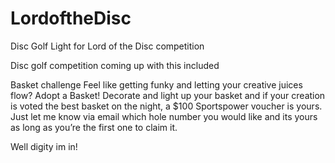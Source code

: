 # LordoftheDisc
Disc Golf Light for Lord of the Disc competition

Disc golf competition coming up with this included

Basket challenge
Feel like getting funky and letting your creative juices flow? Adopt a Basket! Decorate and light up your basket and if your creation is voted the best basket on the night, a $100 Sportspower voucher is yours. Just let me know via email <removed> which hole number you would like and its yours as long as you’re the first one to claim it.
  
  Well digity im in!
